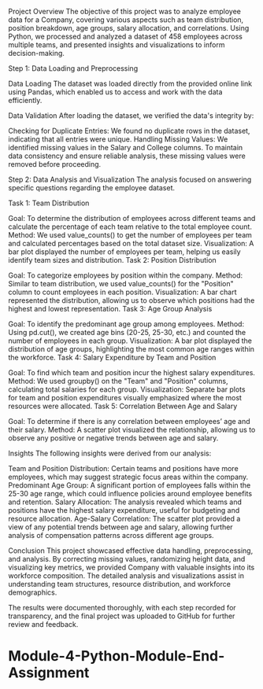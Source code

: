 Project Overview
The objective of this project was to analyze employee data for a Company, covering various aspects such as team distribution, position breakdown, age groups, salary allocation, and correlations. Using Python, we processed and analyzed a dataset of 458 employees across multiple teams, and presented insights and visualizations to inform decision-making.

Step 1: Data Loading and Preprocessing

Data Loading
The dataset was loaded directly from the provided online link using Pandas, which enabled us to access and work with the data efficiently.

Data Validation
After loading the dataset, we verified the data's integrity by:

Checking for Duplicate Entries: We found no duplicate rows in the dataset, indicating that all entries were unique.
Handling Missing Values: We identified missing values in the Salary and College columns. To maintain data consistency and ensure reliable analysis, these missing values were removed before proceeding.

Step 2: Data Analysis and Visualization
The analysis focused on answering specific questions regarding the employee dataset.

Task 1: Team Distribution

Goal: To determine the distribution of employees across different teams and calculate the percentage of each team relative to the total employee count.
Method: We used value_counts() to get the number of employees per team and calculated percentages based on the total dataset size.
Visualization: A bar plot displayed the number of employees per team, helping us easily identify team sizes and distribution.
Task 2: Position Distribution

Goal: To categorize employees by position within the company.
Method: Similar to team distribution, we used value_counts() for the "Position" column to count employees in each position.
Visualization: A bar chart represented the distribution, allowing us to observe which positions had the highest and lowest representation.
Task 3: Age Group Analysis

Goal: To identify the predominant age group among employees.
Method: Using pd.cut(), we created age bins (20-25, 25-30, etc.) and counted the number of employees in each group.
Visualization: A bar plot displayed the distribution of age groups, highlighting the most common age ranges within the workforce.
Task 4: Salary Expenditure by Team and Position

Goal: To find which team and position incur the highest salary expenditures.
Method: We used groupby() on the "Team" and "Position" columns, calculating total salaries for each group.
Visualization: Separate bar plots for team and position expenditures visually emphasized where the most resources were allocated.
Task 5: Correlation Between Age and Salary

Goal: To determine if there is any correlation between employees’ age and their salary.
Method: A scatter plot visualized the relationship, allowing us to observe any positive or negative trends between age and salary.


Insights
The following insights were derived from our analysis:

Team and Position Distribution: Certain teams and positions have more employees, which may suggest strategic focus areas within the company.
Predominant Age Group: A significant portion of employees falls within the 25-30 age range, which could influence policies around employee benefits and retention.
Salary Allocation: The analysis revealed which teams and positions have the highest salary expenditure, useful for budgeting and resource allocation.
Age-Salary Correlation: The scatter plot provided a view of any potential trends between age and salary, allowing further analysis of compensation patterns across different age groups.

Conclusion
This project showcased effective data handling, preprocessing, and analysis. By correcting missing values, randomizing height data, and visualizing key metrics, we provided Company with valuable insights into its workforce composition. The detailed analysis and visualizations assist in understanding team structures, resource distribution, and workforce demographics.

The results were documented thoroughly, with each step recorded for transparency, and the final project was uploaded to GitHub for further review and feedback.

# Module-4-Python-Module-End-Assignment
